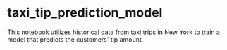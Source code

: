 # taxi_tip_prediction_model
This notebook utilizes historical data from taxi trips in New York to train a model that predicts the customers' tip amount.
